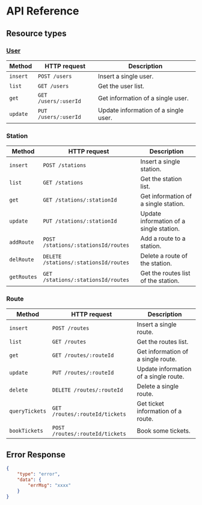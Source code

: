 # API Reference

## Resource types

### [User](User.md)

Method|HTTP request|Description
--|--|--
`insert`|`POST /users`| Insert a single user.
`list`|`GET /users`| Get the user list.
`get`|`GET /users/:userId`| Get information of a single user.
`update`|`PUT /users/:userId`| Update information of a single user.

### Station

Method|HTTP request|Description
--|--|--
`insert`|`POST /stations`| Insert a single station.
`list`|`GET /stations`| Get the station list.
`get`|`GET /stations/:stationId`| Get information of a single station.
`update`|`PUT /stations/:stationId`| Update information of a single station.
`addRoute`|`POST /stations/:stationsId/routes`| Add a route to a station.
`delRoute`|`DELETE /stations/:stationsId/routes`| Delete a route of the station.
`getRoutes`|`GET /stations/:stationsId/routes`| Get the routes list of the station.

### Route

Method|HTTP request|Description
--|--|--
`insert`|`POST /routes`| Insert a single route.
`list`|`GET /routes`| Get the routes list.
`get`|`GET /routes/:routeId`| Get information of a single route.
`update`|`PUT /routes/:routeId`| Update information of a single route.
`delete`|`DELETE /routes/:routeId`| Delete a single route.
`queryTickets`|`GET /routes/:routeId/tickets`| Get ticket information of a route.
`bookTickets`|`POST /routes/:routeId/tickets`| Book some tickets.

## Error Response

```json
{
    "type": "error",
    "data": {
        "errMsg": "xxxx"
    }
}
```
